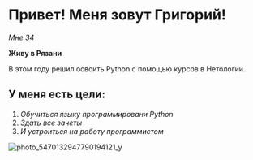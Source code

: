 # Привет! Меня зовут Григорий!

_Мне 34_

**Живу в Рязани**

В этом году решил освоить Python с помощью курсов в Нетологии.

## У меня есть цели:

1. _Обучиться языку программировани Python_
2. _Здать все зачеты_
3. _И устроиться на работу программистом_
   

![photo_5470132947790194121_y](https://github.com/user-attachments/assets/6c175040-343b-4b2b-bf76-78b1363a6ca6)
